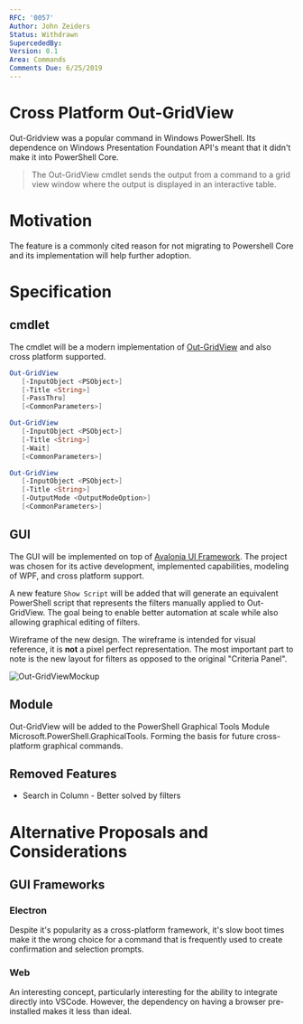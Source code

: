 ```yaml
---
RFC: '0057' 
Author: John Zeiders
Status: Withdrawn
SupercededBy:
Version: 0.1
Area: Commands
Comments Due: 6/25/2019
---
```


# Cross Platform Out-GridView

Out-Gridview was a popular command in Windows PowerShell.
Its dependence on Windows Presentation Foundation API's meant that it didn't make it into PowerShell Core.

> The Out-GridView cmdlet sends the output from a command to a grid view window where the output is displayed in an interactive table.

# Motivation

The feature is a commonly cited reason for not migrating to Powershell Core and its implementation will help further adoption.

# Specification

## cmdlet

The cmdlet will be a modern implementation of [Out-GridView](https://docs.microsoft.com/en-us/powershell/module/microsoft.powershell.utility/out-gridview?view=powershell-5.1) and also cross platform supported.

```powershell
Out-GridView
   [-InputObject <PSObject>]
   [-Title <String>]
   [-PassThru]
   [<CommonParameters>]

Out-GridView
   [-InputObject <PSObject>]
   [-Title <String>]
   [-Wait]
   [<CommonParameters>]

Out-GridView
   [-InputObject <PSObject>]
   [-Title <String>]
   [-OutputMode <OutputModeOption>]
   [<CommonParameters>]
```

## GUI

The GUI will be implemented on top of [Avalonia UI Framework](https://github.com/AvaloniaUI/Avalonia).
The project was chosen for its active development, implemented capabilities, modeling of WPF, and cross platform support.

A new feature `Show Script` will be added that will generate an equivalent PowerShell script that represents the filters manually applied to Out-GridView.
The goal being to enable better automation at scale while also allowing graphical editing of filters.

Wireframe of the new design.
The wireframe is intended for visual reference, it is **not** a pixel perfect representation.
The most important part to note is the new layout for filters as opposed to the original "Criteria Panel".

![Out-GridViewMockup](https://github.com/PowerShell/PowerShell-RFC/blob/9112feb522323ffbb55782ada8cdb6d618bbd83b/assets/Out-GridView/out_gridview_mockup.png)

## Module

Out-GridView will be added to the PowerShell Graphical Tools Module Microsoft.PowerShell.GraphicalTools.
Forming the basis for future cross-platform graphical commands.

## Removed Features

* Search in Column - Better solved by filters

# Alternative Proposals and Considerations

## GUI Frameworks

### Electron

Despite it's popularity as a cross-platform framework, it's slow boot times make it the wrong choice for a command that is frequently used to create confirmation and selection prompts.

### Web

An interesting concept, particularly interesting for the ability to integrate directly into VSCode.
However, the dependency on having a browser pre-installed makes it less than ideal.
